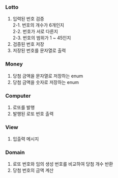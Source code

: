 ### Lotto
1. 입력된 번호 검증</br>
    2-1. 번호의 개수가 6개인지</br>
    2-2. 번호가 서로 다른지</br>
    2-3. 번호의 범위가 1 ~ 45인지</br>
2. 검증된 번호 저장
3. 저장된 번호를 문자열로 출력

### Money
1. 당첨 금액을 문자열로 저장하는 enum
2. 당첨 금액을 숫자로 저장하는 enum

### Computer
1. 로또를 발행
2. 발행된 로또 번호 출력

### View
1. 입출력 메시지

### Domain
1. 로또 번호와 임의 생성 번호를 비교하여 당첨 개수 반환
2. 당첨 번호의 금액 계산